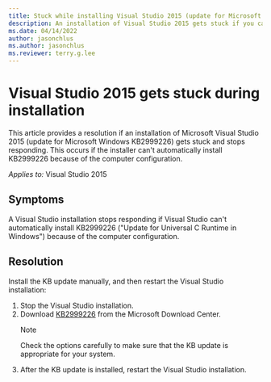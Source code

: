 ```yaml
---
title: Stuck while installing Visual Studio 2015 (update for Microsoft Windows KB2999226)
description: An installation of Visual Studio 2015 gets stuck if you can't automatically install KB2999226 correctly because of the computer configuration.
ms.date: 04/14/2022
author: jasonchlus
ms.author: jasonchlus
ms.reviewer: terry.g.lee
---
```


# Visual Studio 2015 gets stuck during installation

This article provides a resolution if an installation of Microsoft Visual Studio 2015 (update for Microsoft Windows KB2999226) gets stuck and stops responding. This occurs if the installer can't automatically install KB2999226 because of the computer configuration.

_Applies to:_&nbsp;Visual Studio 2015

## Symptoms
A Visual Studio installation stops responding if Visual Studio can't automatically install KB2999226 ("Update for Universal C Runtime in Windows") because of the computer configuration.

## Resolution
Install the KB update manually, and then restart the Visual Studio installation:

1. Stop the Visual Studio installation.
2. Download [KB2999226](https://www.microsoft.com/en-us/download/details.aspx?id=49077) from the Microsoft Download Center.
   > [!NOTE]
   > Check the options carefully to make sure that the KB update is appropriate for your system.
3. After the KB update is installed, restart the Visual Studio installation.
